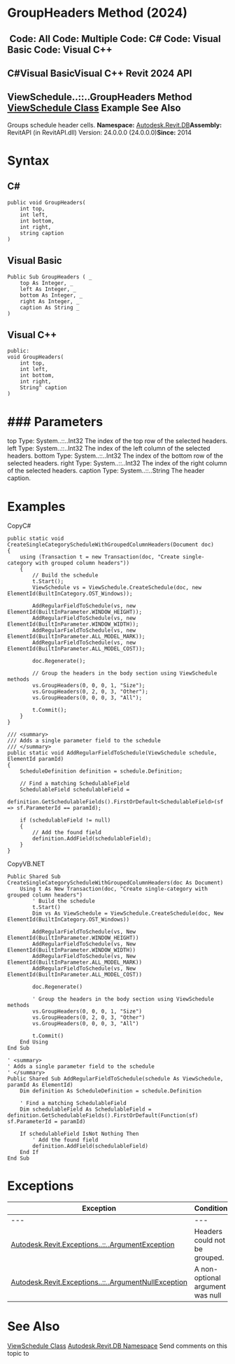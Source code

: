 # GroupHeaders Method (2024)

﻿
 Code: All Code: Multiple Code: C# Code: Visual Basic Code: Visual C++   
---  
C#Visual BasicVisual C++
Revit 2024 API  
---  
ViewSchedule..::..GroupHeaders Method   
[ViewSchedule Class](0dae24ba-5dcb-9a34-cccc-0cf8cc52bcd3.md "ViewSchedule Class") Example See Also  
---  
Groups schedule header cells. 
**Namespace:** [Autodesk.Revit.DB](87546ba7-461b-c646-cbb1-2cb8f5bff8b2.md "Autodesk.Revit.DB Namespace")**Assembly:** RevitAPI (in RevitAPI.dll) Version: 24.0.0.0 (24.0.0.0)**Since:** 2014 
# Syntax
C#  
---  
```text
public void GroupHeaders(
	int top,
	int left,
	int bottom,
	int right,
	string caption
)
```
  
Visual Basic  
---  
```text
Public Sub GroupHeaders ( _
	top As Integer, _
	left As Integer, _
	bottom As Integer, _
	right As Integer, _
	caption As String _
)
```
  
Visual C++  
---  
```text
public:
void GroupHeaders(
	int top, 
	int left, 
	int bottom, 
	int right, 
	String^ caption
)
```
  
# ### Parameters
top
    Type: System..::..Int32 The index of the top row of the selected headers. 
left
    Type: System..::..Int32 The index of the left column of the selected headers. 
bottom
    Type: System..::..Int32 The index of the bottom row of the selected headers. 
right
    Type: System..::..Int32 The index of the right column of the selected headers. 
caption
    Type: System..::..String The header caption. 
# Examples
CopyC#
```text
public static void CreateSingleCategoryScheduleWithGroupedColumnHeaders(Document doc)
{
    using (Transaction t = new Transaction(doc, "Create single-category with grouped column headers"))
    {
        // Build the schedule
        t.Start();
        ViewSchedule vs = ViewSchedule.CreateSchedule(doc, new ElementId(BuiltInCategory.OST_Windows));

        AddRegularFieldToSchedule(vs, new ElementId(BuiltInParameter.WINDOW_HEIGHT));
        AddRegularFieldToSchedule(vs, new ElementId(BuiltInParameter.WINDOW_WIDTH));
        AddRegularFieldToSchedule(vs, new ElementId(BuiltInParameter.ALL_MODEL_MARK));
        AddRegularFieldToSchedule(vs, new ElementId(BuiltInParameter.ALL_MODEL_COST));

        doc.Regenerate();

        // Group the headers in the body section using ViewSchedule methods
        vs.GroupHeaders(0, 0, 0, 1, "Size");
        vs.GroupHeaders(0, 2, 0, 3, "Other");
        vs.GroupHeaders(0, 0, 0, 3, "All");

        t.Commit();
    }
}

/// <summary>
/// Adds a single parameter field to the schedule
/// </summary>
public static void AddRegularFieldToSchedule(ViewSchedule schedule, ElementId paramId)
{
    ScheduleDefinition definition = schedule.Definition;

    // Find a matching SchedulableField
    SchedulableField schedulableField =
        definition.GetSchedulableFields().FirstOrDefault<SchedulableField>(sf => sf.ParameterId == paramId);

    if (schedulableField != null)
    {
        // Add the found field
        definition.AddField(schedulableField);
    }
}
```

CopyVB.NET
```text
Public Shared Sub CreateSingleCategoryScheduleWithGroupedColumnHeaders(doc As Document)
    Using t As New Transaction(doc, "Create single-category with grouped column headers")
        ' Build the schedule
        t.Start()
        Dim vs As ViewSchedule = ViewSchedule.CreateSchedule(doc, New ElementId(BuiltInCategory.OST_Windows))

        AddRegularFieldToSchedule(vs, New ElementId(BuiltInParameter.WINDOW_HEIGHT))
        AddRegularFieldToSchedule(vs, New ElementId(BuiltInParameter.WINDOW_WIDTH))
        AddRegularFieldToSchedule(vs, New ElementId(BuiltInParameter.ALL_MODEL_MARK))
        AddRegularFieldToSchedule(vs, New ElementId(BuiltInParameter.ALL_MODEL_COST))

        doc.Regenerate()

        ' Group the headers in the body section using ViewSchedule methods
        vs.GroupHeaders(0, 0, 0, 1, "Size")
        vs.GroupHeaders(0, 2, 0, 3, "Other")
        vs.GroupHeaders(0, 0, 0, 3, "All")

        t.Commit()
    End Using
End Sub

' <summary>
' Adds a single parameter field to the schedule
' </summary>
Public Shared Sub AddRegularFieldToSchedule(schedule As ViewSchedule, paramId As ElementId)
    Dim definition As ScheduleDefinition = schedule.Definition

    ' Find a matching SchedulableField
    Dim schedulableField As SchedulableField = definition.GetSchedulableFields().FirstOrDefault(Function(sf) sf.ParameterId = paramId)

    If schedulableField IsNot Nothing Then
        ' Add the found field
        definition.AddField(schedulableField)
    End If
End Sub
```

# Exceptions
| Exception | Condition |
| --- | --- |
| --- | --- |
| [Autodesk.Revit.Exceptions..::..ArgumentException](2e6e4206-97a8-dd4b-df5d-4269f4bb6088.md "ArgumentException Class") | Headers could not be grouped. |
| [Autodesk.Revit.Exceptions..::..ArgumentNullException](631e1424-60f4-929b-4e52-dda9dcd26316.md "ArgumentNullException Class") | A non-optional argument was null |

# See Also
[ViewSchedule Class](0dae24ba-5dcb-9a34-cccc-0cf8cc52bcd3.md "ViewSchedule Class")
[Autodesk.Revit.DB Namespace](87546ba7-461b-c646-cbb1-2cb8f5bff8b2.md "Autodesk.Revit.DB Namespace")
Send comments on this topic to 